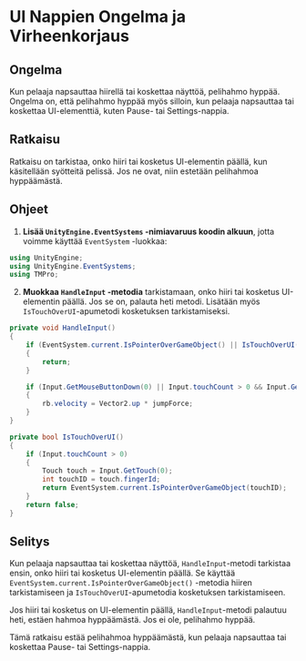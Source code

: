 # UI Nappien Ongelma ja Virheenkorjaus 

## Ongelma 

Kun pelaaja napsauttaa hiirellä tai koskettaa näyttöä, pelihahmo hyppää. Ongelma on, että pelihahmo hyppää myös silloin, kun pelaaja napsauttaa tai koskettaa UI-elementtiä, kuten Pause- tai Settings-nappia.

## Ratkaisu 

Ratkaisu on tarkistaa, onko hiiri tai kosketus UI-elementin päällä, kun käsitellään syötteitä pelissä. Jos ne ovat, niin estetään pelihahmoa hyppäämästä.

## Ohjeet 

1. **Lisää `UnityEngine.EventSystems` -nimiavaruus koodin alkuun**, jotta voimme käyttää `EventSystem` -luokkaa: 

```csharp
using UnityEngine;
using UnityEngine.EventSystems; 
using TMPro;
```

2. **Muokkaa `HandleInput` -metodia** tarkistamaan, onko hiiri tai kosketus UI-elementin päällä. Jos se on, palauta heti metodi. Lisätään myös `IsTouchOverUI`-apumetodi kosketuksen tarkistamiseksi. 

```csharp
private void HandleInput() 
{ 
    if (EventSystem.current.IsPointerOverGameObject() || IsTouchOverUI()) 
    { 
        return; 
    } 

    if (Input.GetMouseButtonDown(0) || Input.touchCount > 0 && Input.GetTouch(0).phase == TouchPhase.Began) 
    { 
        rb.velocity = Vector2.up * jumpForce;
    } 
} 

private bool IsTouchOverUI() 
{ 
    if (Input.touchCount > 0) 
    { 
        Touch touch = Input.GetTouch(0);
        int touchID = touch.fingerId;
        return EventSystem.current.IsPointerOverGameObject(touchID);
    }
    return false;
}
```

## Selitys 

Kun pelaaja napsauttaa tai koskettaa näyttöä, `HandleInput`-metodi tarkistaa ensin, onko hiiri tai kosketus UI-elementin päällä. Se käyttää `EventSystem.current.IsPointerOverGameObject()` -metodia hiiren tarkistamiseen ja `IsTouchOverUI`-apumetodia kosketuksen tarkistamiseen.

Jos hiiri tai kosketus on UI-elementin päällä, `HandleInput`-metodi palautuu heti, estäen hahmoa hyppäämästä. Jos ei ole, pelihahmo hyppää.

Tämä ratkaisu estää pelihahmoa hyppäämästä, kun pelaaja napsauttaa tai koskettaa Pause- tai Settings-nappia.
